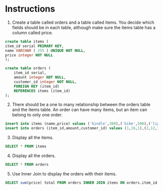 # Instructions

1. Create a table called orders and a table called items. You decide which fields should be in each table, although make sure the items table has a column called price.
```sql
create table items (
item_id serial PRIMARY KEY,
name VARCHAR ( 255 ) UNIQUE NOT NULL,
price integer NOT NULL
);

create table orders (
	item_id serial,
	amount integer NOT NULL,
    customer_id integer NOT NULL,
	FOREIGN KEY (item_id)
	REFERENCES items (item_id)
);
```

2. There should be a one to many relationship between the orders table and the items table. An order can have many items, but an item can belong to only one order.
```sql
insert into items (name,price) values ('kindle',300),('bike',500),('light',13),('car',2500),('ballon',16);
insert into orders (item_id,amount,customer_id) values (1,16,1),(2,12,1),(3,2,1),(4,60,1),(5,3,2),(2,2,2),(3,7,3),(4,4,3),(5,2,3);

```
3. Display all the items.
```sql
SELECT * FROM items 
```
4. Display all the orders.
```sql
SELECT * FROM orders
```
5. Use Inner Join to display the orders with their items.
```sql
SELECT sum(price) total FROM orders INNER JOIN items ON orders.item_id = items.item_id WHERE order_id = 1
```